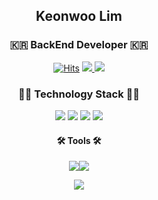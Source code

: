 <div align="center">
  <h2>Keonwoo Lim</h2> 
  
  <h3> 🇰🇷 BackEnd Developer 🇰🇷 </h3>
  
  
[![Hits](https://hits.seeyoufarm.com/api/count/incr/badge.svg?url=https%3A%2F%2Fgithub.com%2Flimbaba1120%2Fhit-counter&count_bg=%23191B18&title_bg=%23CF1717&icon=&icon_color=%23E7E7E7&title=hits&edge_flat=false)](https://hits.seeyoufarm.com)
<a href="mailto:kwlim1120ss@gmail.com">
		<img src="https://img.shields.io/badge/Mail-000000?style=flat&logo=Gmail&logoColor=white" />
</a>
<a href="https://maddening-ferry-5e7.notion.site/LIM-KEONWOO-e418859029b0467c97374f54f464361a?pvs=4">
		<img src="https://img.shields.io/badge/Notion-000000?style=flat&logo=Notion&logoColor=white" />
</a>

  
  <h3>🧑‍💻 Technology Stack 🧑‍💻</h3>
  
<img src="https://img.shields.io/badge/JAVA-000000?style=flat&logo=java&logoColor=Black"/>
<img src="https://img.shields.io/badge/Spring-000000?style=flat&logo=Spring&logoColor=white"/>
<img src="https://img.shields.io/badge/springboot-000000?style=flat&logo=springboot&logoColor=white"/>
<img src="https://img.shields.io/badge/JPA-000000?style=flat&logo=&logoColor=Black"/>

  <h4>🛠️ Tools 🛠️</h4>
  
  <img src="https://img.shields.io/badge/Github-181717?style=flat&logo=github&logoColor=white"/><img   
  src="https://img.shields.io/badge/Intellij-000000?style=flat&logo=Intellij IDEA&logoColor=white"/> 


   <img src="https://github-readme-stats.vercel.app/api/top-langs/?username=limbaba1120&layout=compact"><br>

</div>


